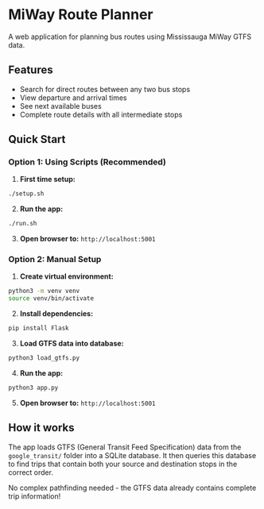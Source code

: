 # MiWay Route Planner

A web application for planning bus routes using Mississauga MiWay GTFS data.

## Features

- Search for direct routes between any two bus stops
- View departure and arrival times
- See next available buses
- Complete route details with all intermediate stops

## Quick Start

### Option 1: Using Scripts (Recommended)

1. **First time setup:**
```bash
./setup.sh
```

2. **Run the app:**
```bash
./run.sh
```

3. **Open browser to:** `http://localhost:5001`

### Option 2: Manual Setup

1. **Create virtual environment:**
```bash
python3 -m venv venv
source venv/bin/activate
```

2. **Install dependencies:**
```bash
pip install Flask
```

3. **Load GTFS data into database:**
```bash
python3 load_gtfs.py
```

4. **Run the app:**
```bash
python3 app.py
```

5. **Open browser to:** `http://localhost:5001`

## How it works

The app loads GTFS (General Transit Feed Specification) data from the `google_transit/` folder into a SQLite database. It then queries this database to find trips that contain both your source and destination stops in the correct order.

No complex pathfinding needed - the GTFS data already contains complete trip information!

